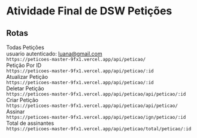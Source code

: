 # Atividade Final de DSW Petições

## Rotas

Todas Petições
<br>
usuario autenticado: luana@gmail.com
<br>
``
https://peticoes-master-9fx1.vercel.app/api/peticao/
 ``
<br>
Petição Por ID
<br>
    ``https://peticoes-master-9fx1.vercel.app/api/peticao/:id``
<br>
Atualizar Petição
<br>
    ``https://peticoes-master-9fx1.vercel.app/api/peticao/:id``
<br>
Deletar Petição
<br>
    ``https://peticoes-master-9fx1.vercel.app/api/peticao/api/peticao/:id``
<br>
Criar Petição
<br>
    ``https://peticoes-master-9fx1.vercel.app/api/peticao/api/peticao/``
<br>
Assinar
<br>
    ``https://peticoes-master-9fx1.vercel.app/api/peticao/ign/peticao/:id``
<br>
Total de assinantes
<br>
    ``https://peticoes-master-9fx1.vercel.app/api/peticao/total/peticao/:id``
<br>